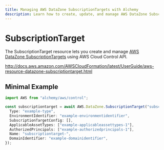 ```yaml
---
title: Managing AWS DataZone SubscriptionTargets with Alchemy
description: Learn how to create, update, and manage AWS DataZone SubscriptionTargets using Alchemy Cloud Control.
---
```


# SubscriptionTarget

The SubscriptionTarget resource lets you create and manage [AWS DataZone SubscriptionTargets](https://docs.aws.amazon.com/datazone/latest/userguide/) using AWS Cloud Control API.

http://docs.aws.amazon.com/AWSCloudFormation/latest/UserGuide/aws-resource-datazone-subscriptiontarget.html

## Minimal Example

```ts
import AWS from "alchemy/aws/control";

const subscriptiontarget = await AWS.DataZone.SubscriptionTarget("subscriptiontarget-example", {
  Type: "example-type",
  EnvironmentIdentifier: "example-environmentidentifier",
  SubscriptionTargetConfig: [],
  ApplicableAssetTypes: ["example-applicableassettypes-1"],
  AuthorizedPrincipals: ["example-authorizedprincipals-1"],
  Name: "subscriptiontarget-",
  DomainIdentifier: "example-domainidentifier",
});
```

